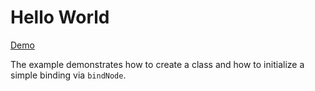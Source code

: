 # Hello World

[Demo](http://finom.github.io/seemple-examples-and-tutorials/hello-world/)

The example demonstrates how to create a class and how to initialize a simple binding via ``bindNode``.
